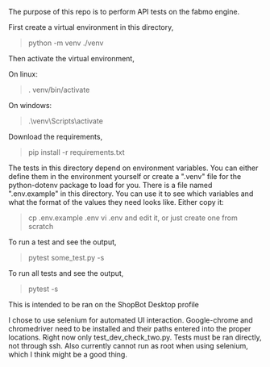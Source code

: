 The purpose of this repo is to perform API tests on the fabmo engine.

First create a virtual environment in this directory,
 > python -m venv ./venv

Then activate the virtual environment,

On linux:
 > . venv/bin/activate

On windows:
 > .\venv\Scripts\activate 

Download the requirements,
 > pip install -r requirements.txt

The tests in this directory depend on environment variables.
You can either define them in the environment yourself or 
create a ".venv" file for the python-dotenv package to load 
for you. There is a file named ".env.example" in this directory.
You can use it to see which variables and what the format of the
values they need looks like. Either copy it:
 > cp .env.example .env
 > vi .env
and edit it, or just create one from scratch

To run a test and see the output,
 > pytest some_test.py -s

To run all tests and see the output,
 > pytest -s

This is intended to be ran on the ShopBot Desktop profile

I chose to use selenium for automated UI interaction. Google-chrome and chromedriver need to be 
installed and their paths entered into the proper locations. Right now only test_dev_check_two.py.
Tests must be ran directly, not through ssh. Also currently cannot run as root when using selenium,
which I think might be a good thing.
